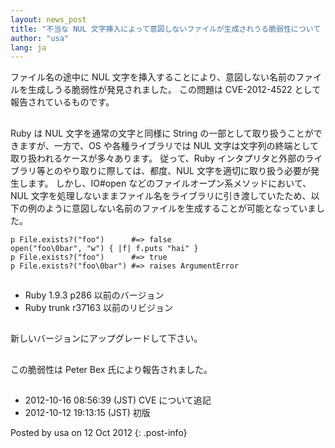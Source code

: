 ```yaml
---
layout: news_post
title: "不当な NUL 文字挿入によって意図しないファイルが生成されうる脆弱性について (CVE-2012-4522)"
author: "usa"
lang: ja
---
```


ファイル名の途中に NUL 文字を挿入することにより、意図しない名前のファイルを生成しうる脆弱性が発見されました。 この問題は
CVE-2012-4522 として報告されているものです。

## 

Ruby は NUL 文字を通常の文字と同様に String の一部として取り扱うことができますが、一方で、OS や各種ライブラリでは NUL
文字は文字列の終端として取り扱われるケースが多々あります。 従って、Ruby
インタプリタと外部のライブラリ等とのやり取りに際しては、都度、NUL 文字を適切に取り扱う必要が発生します。 しかし、IO#open
などのファイルオープン系メソッドにおいて、NUL
文字を処理しないままファイル名をライブラリに引き渡していたため、以下の例のように意図しない名前のファイルを生成することが可能となっていました。

    p File.exists?("foo")      #=> false
    open("foo\0bar", "w") { |f| f.puts "hai" }
    p File.exists?("foo")      #=> true
    p File.exists?("foo\0bar") #=> raises ArgumentError

## 

* Ruby 1.9.3 p286 以前のバージョン
* Ruby trunk r37163 以前のリビジョン

## 

新しいバージョンにアップグレードして下さい。

## 

この脆弱性は Peter Bex 氏により報告されました。

## 

* 2012-10-16 08:56:39 (JST) CVE について追記
* 2012-10-12 19:13:15 (JST) 初版

Posted by usa on 12 Oct 2012
{: .post-info}

